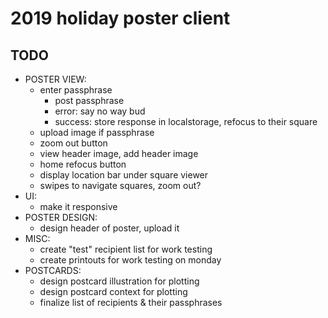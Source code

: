 # 2019 holiday poster client

## TODO

- POSTER VIEW:
  - enter passphrase
    - post passphrase
    - error: say no way bud
    - success: store response in localstorage, refocus to their square
  - upload image if passphrase
  - zoom out button
  - view header image, add header image
  - home refocus button
  - display location bar under square viewer
  - swipes to navigate squares, zoom out?
- UI:
  - make it responsive
- POSTER DESIGN:
  - design header of poster, upload it
- MISC:
  - create "test" recipient list for work testing
  - create printouts for work testing on monday
- POSTCARDS:
  - design postcard illustration for plotting
  - design postcard context for plotting
  - finalize list of recipients & their passphrases
